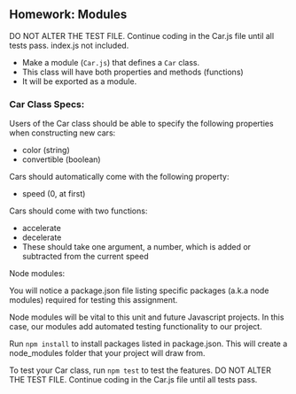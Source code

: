 ## Homework: Modules

DO NOT ALTER THE TEST FILE. Continue coding in the Car.js file until all tests pass. index.js not included. 


- Make a module (`Car.js`) that defines a `Car` class.
- This class will have both properties and methods (functions)
- It will be exported as a module.

### Car Class Specs:

Users of the Car class should be able to specify the following properties when constructing new cars:
- color (string)
- convertible (boolean)

Cars should automatically come with the following property:
- speed (0, at first)

Cars should come with two functions:
- accelerate
- decelerate
- These should take one argument, a number, which is added or subtracted from the current speed

Node modules:

You will notice a package.json file listing specific packages (a.k.a node modules) required for testing this assignment. 

Node modules will be vital to this unit and future Javascript projects. In this case, our modules add automated testing functionality to our project.

Run <code>npm install</code> to install packages listed in package.json. This will create a node_modules folder that your project will draw from.

To test your Car class, run <code>npm test</code> to test the features. DO NOT ALTER THE TEST FILE. Continue coding in the Car.js file until all tests pass.
